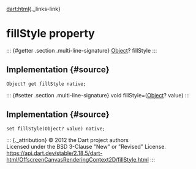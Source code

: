 [dart:html](../../dart-html/dart-html-library){._links-link}

fillStyle property
==================

::: {#getter .section .multi-line-signature}
[Object](../../dart-core/object-class)? fillStyle
:::

Implementation {#source}
--------------

``` {.language-dart data-language="dart"}
Object? get fillStyle native;
```

::: {#setter .section .multi-line-signature}
void fillStyle=([Object](../../dart-core/object-class)? value)
:::

Implementation {#source}
--------------

``` {.language-dart data-language="dart"}
set fillStyle(Object? value) native;
```

::: {._attribution}
© 2012 the Dart project authors\
Licensed under the BSD 3-Clause \"New\" or \"Revised\" License.\
<https://api.dart.dev/stable/2.18.5/dart-html/OffscreenCanvasRenderingContext2D/fillStyle.html>
:::
